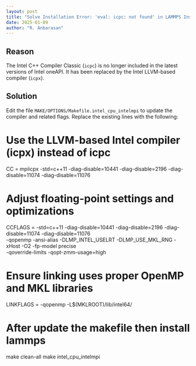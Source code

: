 ```yaml
---
layout: post
title: "Solve Installation Error: 'eval: icpc: not found' in LAMMPS Installation with oneAPI 2025"
date: 2025-01-09
author: "R. Anbarasan"
---
```


## **Reason**

The Intel C++ Compiler Classic (`icpc`) is no longer included in the latest versions of Intel oneAPI. It has been replaced by the Intel LLVM-based compiler (`icpx`).

## **Solution**

Edit the file `MAKE/OPTIONS/Makefile.intel_cpu_intelmpi` to update the compiler and related flags. Replace the existing lines with the following:

# Use the LLVM-based Intel compiler (icpx) instead of icpc

CC = mpiicpx -std=c++11 -diag-disable=10441 -diag-disable=2196 -diag-disable=11074 -diag-disable=11076

# Adjust floating-point settings and optimizations

CCFLAGS = -std=c++11 -diag-disable=10441 -diag-disable=2196 -diag-disable=11074 -diag-disable=11076 \
          -qopenmp -ansi-alias -DLMP_INTEL_USELRT -DLMP_USE_MKL_RNG -xHost -O2 -fp-model precise \
          -qoverride-limits -qopt-zmm-usage=high

# Ensure linking uses proper OpenMP and MKL libraries

LINKFLAGS = -qopenmp -L$(MKLROOT)/lib/intel64/

# After update the makefile then install lammps

make clean-all
make intel_cpu_intelmpi

